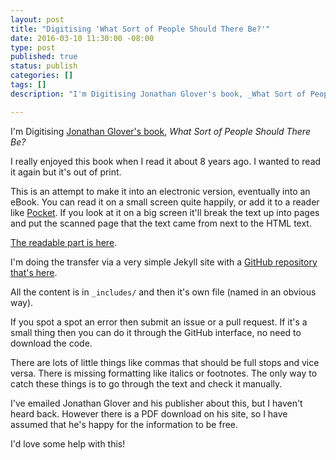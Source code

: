 ```yaml
---
layout: post
title: "Digitising 'What Sort of People Should There Be?'"
date: 2016-03-10 11:30:00 -08:00
type: post
published: true
status: publish
categories: []
tags: []
description: "I'm Digitising Jonathan Glover's book, _What Sort of People Should There Be?_ I really enjoyed this book when I read it about 8 years ago. I wanted to read it again but it's out of print."

---
```


I'm Digitising [Jonathan Glover's book](http://www.jonathanglover.co.uk/books/what-sort-of-people-should-there-be), _What Sort of People Should There Be?_

I really enjoyed this book when I read it about 8 years ago. I wanted to read it again but it's out of print.

This is an attempt to make it into an electronic version, eventually into an eBook. You can read it on a small screen quite happily, or add it to a reader like [Pocket](https://getpocket.com/). If you look at it on a big screen it'll break the text up into pages and put the scanned page that the text came from next to the HTML text.

[The readable part is here](http://notionparallax.github.io/people/).

I'm doing the transfer via a very simple Jekyll site with a [GitHub repository that's here](https://github.com/notionparallax/people). 

All the content is in `_includes/` and then it's own file (named in an obvious way).

If you spot a spot an error then submit an issue or a pull request. If it's a small thing then you can do it through the GitHub interface, no need to download the code.

There are lots of little things like commas that should be full stops and vice versa. There is missing formatting like italics or footnotes. The only way to catch these things is to go through the text and check it manually.

I've emailed Jonathan Glover and his publisher about this, but I haven't heard back. However there is a PDF download on his site, so I have assumed that he's happy for the information to be free.

I'd love some help with this!